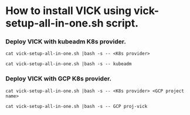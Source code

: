 # How to install VICK using vick-setup-all-in-one.sh script.

### Deploy VICK with kubeadm K8s provider.

```
cat vick-setup-all-in-one.sh |bash -s -- <K8s provider>
```

```
cat vick-setup-all-in-one.sh |bash -s -- kubeadm
```

### Deploy VICK with GCP K8s provider.

```
cat vick-setup-all-in-one.sh |bash -s -- <K8s provider> <GCP project name>
```

```
cat vick-setup-all-in-one.sh |bash -s -- GCP proj-vick
```
